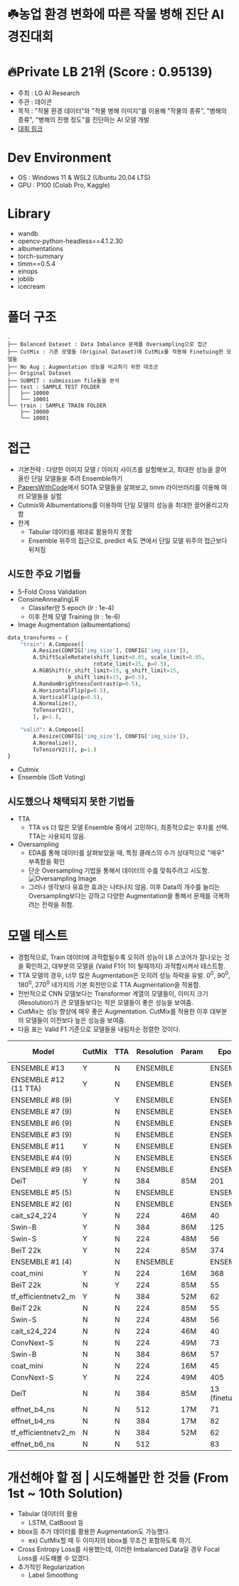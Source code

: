 # ☘️농업 환경 변화에 따른 작물 병해 진단 AI 경진대회

# 🔥Private LB 21위 (Score : 0.95139)
- 주최 : LG AI Research
- 주관 : 데이콘
- 목적 : "작물 환경 데이터"와 "작물 병해 이미지"를 이용해 "작물의 종류", "병해의 종류", "병해의 진행 정도"를 진단하는 AI 모델 개발
- [대회 링크](https://dacon.io/competitions/official/235870/overview/description)

# Dev Environment
- OS : Windows 11 & WSL2 (Ubuntu 20.04 LTS)
- GPU : P100 (Colab Pro, Kaggle)

# Library
- wandb 
- opencv-python-headless==4.1.2.30 
- albumentations 
- torch-summary 
- timm==0.5.4 
- einops 
- joblib 
- icecream

# 폴더 구조
```
.
├── Balanced Dataset : Data Imbalance 문제를 Oversampling으로 접근
├── CutMix : 기존 모델들 (Original Dataset)에 CutMix를 적용해 Finetuing한 모델들
├── No Aug : Augmentation 성능을 비교하기 위한 대조군
├── Original Dataset
├── SUBMIT : submission file들을 분석
├── test : SAMPLE TEST FOLDER
│   ├── 10000
│   └── 10001
└── train : SAMPLE TRAIN FOLDER
    ├── 10000
    └── 10001
```

# 접근
- 기본전략 : 다양한 이미지 모델 / 이미지 사이즈를 실험해보고, 최대한 성능을 끌어올린 단일 모델들을 추려 Ensemble하기
- [PapersWithCode](https://paperswithcode.com/)에서 SOTA 모델들을 살펴보고, timm 라이브러리를 이용해 여러 모델들을 실험
- Cutmix와 Albumentations를 이용하여 단일 모델의 성능을 최대한 끌어올리고자 함
- 한계
    - Tabular 데이터를 제대로 활용하지 못함
    - Ensemble 위주의 접근으로, predict 속도 면에서 단일 모델 위주의 접근보다 뒤처짐

## 시도한 주요 기법들
- 5-Fold Cross Validation
- ConsineAnnealingLR
    - Classifer만 5 epoch (lr : 1e-4)
    - 이후 전체 모델 Training (lr : 1e-6)
- Image Augmentation (albumentations)
```python
data_transforms = {
    "train": A.Compose([
        A.Resize(CONFIG['img_size'], CONFIG['img_size']),
        A.ShiftScaleRotate(shift_limit=0.05, scale_limit=0.05,
                           rotate_limit=15, p=0.5),
        A.RGBShift(r_shift_limit=15, g_shift_limit=15,
                   b_shift_limit=15, p=0.5),
        A.RandomBrightnessContrast(p=0.5),
        A.HorizontalFlip(p=0.5),
        A.VerticalFlip(p=0.5),
        A.Normalize(),
        ToTensorV2(),
        ], p=1.),

    "valid": A.Compose([
        A.Resize(CONFIG['img_size'], CONFIG['img_size']),
        A.Normalize(),
        ToTensorV2()], p=1.)
}
```
- Cutmix
- Ensemble (Soft Voting)

## 시도했으나 채택되지 못한 기법들
- TTA
    - TTA vs 더 많은 모델 Ensemble 중에서 고민하다, 최종적으로는 후자를 선택. TTA는 사용되지 않음.
- Oversampling
    - EDA를 통해 데이터를 살펴보았을 때, 특정 클래스의 수가 상대적으로 "매우" 부족함을 확인
    - 단순 Oversampling 기법을 통해서 데이터의 수를 맞춰주려고 시도함.
    ![Oversampling Image](https://i.imgur.com/uBPlTpV.png)
    - 그러나 생각보다 유효한 효과는 나타나지 않음. 이후 Data의 개수를 늘리는 Oversampling보다는 강하고 다양한 Augmentation을 통해서 문제를 극복하려는 전략을 취함.

# 모델 테스트
- 경험적으로, Train 데이터에 과적합될수록 오히려 성능이 LB 스코어가 잘나오는 것을 확인하고, 대부분의 모델을 (Valid F1이 1이 될때까지) 과적합시켜서 테스트함. 
- TTA 모델의 경우, 너무 많은 Augmentation은 오히려 성능 하락을 유발. 0<sup>0</sup>, 90<sup>0</sup>, 180<sup>0</sup>, 270<sup>0</sup> 네가지의 기본 회전만으로 TTA Augmentation을 적용함.
- 전반적으로 CNN 모델보다는 Transformer 계열의 모델들이, 이미지 크기(Resolution)가 큰 모델들보다는 작은 모델들이 좋은 성능을 보여줌.
- CutMix는 성능 향상에 매우 좋은 Augmentation. CutMix를 적용한 이후 대부분의 모델들이 이전보다 높은 성능을 보여줌.
- 다음 표는 Valid F1 기준으로 모델들을 내림차순 정렬한 것이다.

| Model | CutMix | TTA | Resolution | Param | Epoch | Train F1 | Valid F1 | Public LB | Note |
|---|---|---|---|---|---|---|---|---|---|
| ENSEMBLE #13 | Y | N | ENSEMBLE |  | ENSEMBLE |  |  | 0.949678674 | original_finecutmix_effnetv2m_swin_deit_b4ns512_coatmini224_beit224in22k_cait224_swinS224_convnextS224 |
| ENSEMBLE   #12 (11 TTA) | Y | N | ENSEMBLE |  | ENSEMBLE |  |  | 0.948370833 | finecutmix_TTA_effnetv2m_swin_deit_b4ns512_coatmini224_beit224in22k_cait224_swinS224_convnextS224 |
| ENSEMBLE #8 (9) |  | Y | ENSEMBLE |  | ENSEMBLE |  |  | 0.948030037 | effnetv2m(62)_swin(57)_deit_b4ns512_coatmini224_beit224in22k_cait224_swinS224_convnextS224_TTA |
| ENSEMBLE   #7 (9) |  | N | ENSEMBLE |  | ENSEMBLE |  |  | 0.947822635 | effnetv2m(62)_swin(57)_deit_b4ns512_coatmini224_beit224in22k_cait224_swinS224_convnextS224 |
| ENSEMBLE #6 (9) |  | N | ENSEMBLE |  | ENSEMBLE |  |  | 0.947634928 | effnetv2m(3)_swin(3)_deit_b4ns512_coatmini224_beit224in22k_cait224_swinS224_convnextS224 |
| ENSEMBLE   #3 (9) |  | N | ENSEMBLE |  | ENSEMBLE |  |  | 0.946883266 | effnetv2m(3)_swin(3)_deit_b4ns512_coatmini224_beit224in22k_cait224_swinS224_convnextS224 |
| ENSEMBLE #11 | Y | N | ENSEMBLE |  | ENSEMBLE |  |  | 0.946642688 | finecutmix_effnetv2m_swin_deit_b4ns512(160)_coatmini224_beit224in22k_cait224_swinS224_convnextS224 |
| ENSEMBLE   #4 (9) |  | N | ENSEMBLE |  | ENSEMBLE |  |  | 0.946176973 | effnetv2m(3)_swin(3)_deit_b4ns512_coatmini224_beit224in22k_cait224_[B]swinS224_convnextS224 |
| ENSEMBLE #9 (8) | Y | N | ENSEMBLE |  | ENSEMBLE |  |  | 0.946096307 | effnetv2m_swin_deit_coatmini224_beit224in22k_cait224_swinS224_convnextS224 |
| DeiT | Y | N | 384 | 85M | 201 | 0.8811 | 1 | 0.945885493 | w |
| ENSEMBLE #5 (5) |  | N | ENSEMBLE |  | ENSEMBLE |  |  | 0.94480485 | coatmini224_beit224in22k_cait224_[B]swinS224_convnextS224 |
| ENSEMBLE   #2 (6) |  | N | ENSEMBLE |  | ENSEMBLE |  |  | 0.944121324 | effnetv2m(3)_swinB(3)_deit_b4ns512_coatmini224 |
| cait_s24_224 | Y | N | 224 | 46M | 40 | 0.7338 | 1 | 0.942474188 |  |
| Swin-B | Y | N | 384 | 86M | 125 | 0.8078 | 1 | 0.941872109 |  |
| Swin-S | Y | N | 224 | 48M | 56 | 0.8685 | 1 | 0.941198225 | swin_small_patch4_window7_224 |
| BeiT   22k | Y | N | 224 | 85M | 374 | 0.8792 | 1 | 0.941053769 | beit_base_patch16_224_in22k |
| ENSEMBLE #1 (4) |  | N | ENSEMBLE |  | ENSEMBLE |  |  | 0.939868495 | effnetv2m(3)_swinB(3)_deit_b4ns(50) |
| coat_mini | Y | N | 224 | 16M | 368 | 0.7699 | 1 | 0.937212932 |  |
| BeiT 22k | N | Y | 224 | 85M | 55 |  | 1 | 0.935879431 | beit_base_patch16_224_in22k |
| tf_efficientnetv2_m | Y | N | 384 | 52M | 62 | 0.7111 | 1 | 0.93544119 | tf_efficientnetv2_m |
| BeiT 22k | N | N | 224 | 85M | 55 | 0.9918 | 1 | 0.935041547 | beit_base_patch16_224_in22k |
| Swin-S | N | N | 224 | 48M | 56 | 0.9968 | 1 | 0.934686009 | swin_small_patch4_window7_224 |
| cait_s24_224 | N | N | 224 | 46M | 40 | 0.9913 | 1 | 0.932752062 |  |
| ConvNext-S | N | N | 224 | 49M | 73 | 0.9967 | 1 | 0.932625441 | convnext_small |
| Swin-B | N | N | 384 | 86M | 57 | 0.9959 | 1 | 0.932183115 | swin_base_patch4_window12_384 |
| coat_mini | N | N | 224 | 16M | 45 | 0.9968 | 1 | 0.931627762 |  |
| ConvNext-S | Y | N | 224 | 49M | 405 |  | 1 | 0.931021272 | convnext_small |
| DeiT | N | N | 384 | 85M | 13   (finetune) | 0.9878 | 0.9952 | 0.927680222 | deit_base_distilled_patch16_384 |
| effnet_b4_ns | N | N | 512 | 17M | 71 | 0.9893 | 1 | 0.927216641 | tf_efficientnet_b4_ns |
| effnet_b4_ns | N | N | 384 | 17M | 82 | 0.9896 | 1 | 0.925359356 | tf_efficientnet_b4_ns |
| tf_efficientnetv2_m | N | N | 384 | 52M | 62 | 0.9926 | 1 | 0.925318381 | tf_efficientnetv2_m |
| effnet_b6_ns | N | N | 512 | 　 | 83 | 0.994 | 1 | 0.908087196 | tf_efficientnet_b6_ns |

# 개선해야 할 점 | 시도해볼만 한 것들 (From 1st ~ 10th Solution)
- Tabular 데이터의 활용
    - LSTM, CatBoost 등
- bbox등 추가 데이터를 활용한 Augmentation도 가능했다. 
    - ex) CutMix할 때 두 이미지의 bbox를 무조건 포함하도록 하기.
- Cross Entropy Loss를 사용했는데, 이러한 Imbalanced Data일 경우 Focal Loss를 시도해볼 수 있겠다.
- 추가적인 Regularization
    - Label Smoothing
